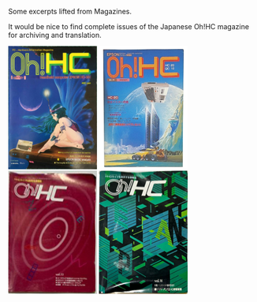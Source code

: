 Some excerpts lifted from Magazines.


It would be nice to find complete issues of the Japanese Oh!HC magazine for archiving and translation.

<img src="Oh%21HC-N01-1982.jpg" width=180 height=250/> <img src="Oh%21HC-N05-1984.jpg" width=180 height=250/> <img src="Oh%21HC-N13-1985.jpg" width=180 height=250/> <img src="Oh%21HC-N14-1986.jpg" width=180 height=250/>


